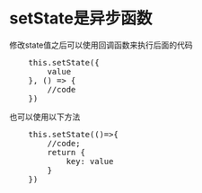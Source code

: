 # setState是异步函数
修改state值之后可以使用回调函数来执行后面的代码
<pre>
    this.setState({
        value
    }, () => {
        //code
    })
</pre>
也可以使用以下方法
<pre>
    this.setState(()=>{
        //code;
        return {
            key: value
        }
    })
</pre>